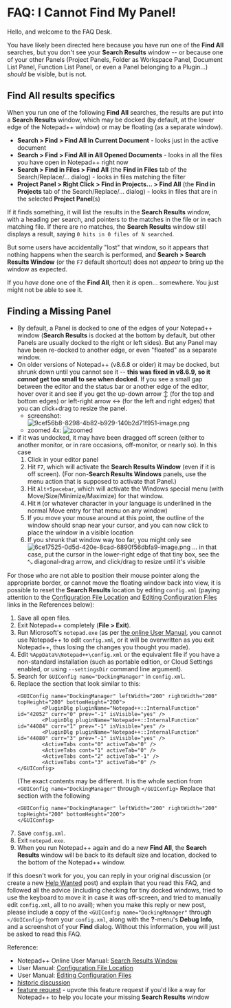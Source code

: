 # FAQ: I Cannot Find My Panel!

Hello, and welcome to the FAQ Desk.  

You have likely been directed here because you have run one of the **Find All** searches, but you don't see your **Search Results** window -- or because one of your other Panels (Project Panels, Folder as Workspace Panel, Document List Panel, Function List Panel, or even a Panel belonging to a Plugin...) _should_ be visible, but is not.

## Find All results specifics

When you run one of the following **Find All** searches, the results are put into a **Search Results** window, which may be docked (by default, at the lower edge of the Notepad++ window) or may be floating (as a separate window).
- **Search > Find > Find All In Current Document** - looks just in the active document
- **Search > Find > Find All in All Opened Documents** - looks in all the files you have open in Notepad++ right now
- **Search > Find in Files > Find All** (the **Find in Files** tab of the Search/Replace/... dialog) - looks in files matching the filter
- **Project Panel > Right Click > Find in Projects... > Find All** (the **Find in Projects** tab of the Search/Replace/... dialog) - looks in files that are in the selected **Project Panel**(s)

If it finds something, it will list the results in the **Search Results** window, with a heading per search, and pointers to the matches in the file or in each matching file.  If there are no matches, the **Search Results** window still displays a result, saying `0 hits in 0 files of N searched`.

But some users have accidentally "lost" that window, so it appears that nothing happens when the search is performed, and **Search > Search Results Window** (or the `F7` default shortcut) does not _appear_ to bring up the window as expected.

If you _have_ done one of the **Find All**, then it _is_ open... somewhere.  You just might not be able to see it.

## Finding a Missing Panel

* By default, a Panel is docked to one of the edges of your Notepad++ window (**Search Results** is docked at the bottom by default, but other Panels are usually docked to the right or left sides).  But any Panel may have been re-docked to another edge, or even "floated" as a separate window.
* On older versions of Notepad++ (v8.6.8 or older) it may be docked, but shrunk down until you cannot see it -- **this was fixed in v8.6.9, so it _cannot_ get too small to see when docked**.  If you see a small gap between the editor and the status bar or another edge of the editor, hover over it and see if you get the up-down arrow ↕ (for the top and bottom edges) or left-right arrow ↔ (for the left and right edges) that you can click+drag to resize the panel.
    - screenshot: 
![9cef56b8-8298-4b82-b929-140b2d71f951-image.png](/assets/uploads/files/1659629486898-9cef56b8-8298-4b82-b929-140b2d71f951-image.png)
    - zoomed 4x: 
![zoomed](/assets/uploads/files/1693436693775-ed6cf59a-978d-45af-a1fb-dbdb560caa08-image.png) 
* if it was undocked, it may have been dragged off screen (either to another monitor, or in rare occasions, off-monitor, or nearly so).  In this case
    1. Click in your editor panel
    2. Hit `F7`, which will activate the **Search Results Window** (even if it is off screen).  (For non-**Search Results Windows** panels, use the menu action that is supposed to activate that Panel.)
    3. Hit `Alt+Spacebar`, which will activate the Windows special menu (with Move/Size/Minimize/Maximize) for that window.
    4. Hit `M` (or whatever character in your language is underlined in the normal Move entry for that menu on any window)
    5. If you move your mouse around at this point, the outline of the window should snap near your cursor, and you can now click to place the window in a visible location
    6. If you shrunk that window way too far, you might only see ![6ce17525-0d5d-420e-8cad-6890f56dbfa9-image.png](/assets/uploads/files/1659629971648-6ce17525-0d5d-420e-8cad-6890f56dbfa9-image.png)  ... in that case, put the cursor in the lower-right edge of that tiny box, see the ⤡ diagonal-drag arrow, and click/drag to resize until it's visible

For those who are not able to position their mouse pointer along the appropriate border, or cannot move the floating window back into view, it is possible to reset the **Search Results** location by editing `config.xml` (paying attention to the [Configuration File Location](https://npp-user-manual.org/docs/config-files/#configuration-files-location) and [Editing Configuration Files](https://npp-user-manual.org/docs/config-files/#editing-configuration-files) links in the References below):

1. Save all open files.
2. Exit Notepad++ completely (**File > Exit**).
3. Run Microsoft's `notepad.exe` (as per [the online User Manual](https://npp-user-manual.org/docs/config-files/#editing-configuration-files), you cannot use Notepad++ to edit `config.xml`, or it will be overwritten as you exit Notepad++, thus losing the changes you thought you made).
4. Edit `%AppData%\Notepad++\config.xml` or the equivalent file if you have a non-standard installation (such as portable edition, or Cloud Settings enabled, or using `--settingsDir` command line argument).
5. Search for `GUIConfig name="DockingManager"` in `config.xml`.
6. Replace the section that look similar to this:
    ```
    <GUIConfig name="DockingManager" leftWidth="200" rightWidth="200" topHeight="200" bottomHeight="200">
            <PluginDlg pluginName="Notepad++::InternalFunction" id="42052" curr="0" prev="-1" isVisible="yes" />
            <PluginDlg pluginName="Notepad++::InternalFunction" id="44084" curr="1" prev="-1" isVisible="yes" />
            <PluginDlg pluginName="Notepad++::InternalFunction" id="44080" curr="3" prev="-1" isVisible="yes" />
            <ActiveTabs cont="0" activeTab="0" />
            <ActiveTabs cont="1" activeTab="0" />
            <ActiveTabs cont="2" activeTab="-1" />
            <ActiveTabs cont="3" activeTab="0" />
    </GUIConfig>
    ```
    (The exact contents may be different.  It is the whole section from `<GUIConfig name="DockingManager"` through `</GUIConfig>`
    Replace that section with the following
    ```
    <GUIConfig name="DockingManager" leftWidth="200" rightWidth="200" topHeight="200" bottomHeight="200">
    </GUIConfig>
    ```
7. Save `config.xml`.
8. Exit `notepad.exe`.
9. When you run Notepad++ again and do a new **Find All**, the **Search Results** window will be back to its default size and location, docked to the bottom of the Notepad++ window.

If this doesn't work for you, you can reply in your original discussion (or create a new [Help Wanted](/category/4/help-wanted) post) and explain that you read this FAQ, and followed all the advice (including checking for tiny docked windows, tried to use the keyboard to move it in case it was off-screen, and tried to manually edit `config.xml`, all to no avail); when you make this reply or new post, please include a copy of the `<GUIConfig name="DockingManager"` through `</GUIConfig>` from your `config.xml`, along with the **?**-menu's **Debug Info**, and a screenshot of your **Find** dialog.  Without this information, you will just be asked to read this FAQ.

Reference:
- Notepad++ Online User Manual: [Search Results Window](https://npp-user-manual.org/docs/searching/#search-results-window)
- User Manual: [Configuration File Location](https://npp-user-manual.org/docs/config-files/#configuration-files-location)
- User Manual: [Editing Configuration Files](https://npp-user-manual.org/docs/config-files/#editing-configuration-files)
- [historic discussion](/topic/23344/not-able-to-see-the-search-results-windows-in-notepad)
- [feature request](https://github.com/notepad-plus-plus/notepad-plus-plus/issues/13084) - upvote this feature request if you'd like a way for Notepad++ to help you locate your missing **Search Results** window
